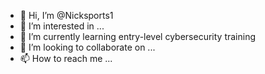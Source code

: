 - 👋 Hi, I’m @Nicksports1
- 👀 I’m interested in ...
- 🌱 I’m currently learning entry-level cybersecurity training
- 💞️ I’m looking to collaborate on ...
- 📫 How to reach me ...

<!---
Nicksports1/Nicksports1 is a ✨ special ✨ repository because its `README.md` (this file) appears on your GitHub profile.
You can click the Preview link to take a look at your changes.
--->
